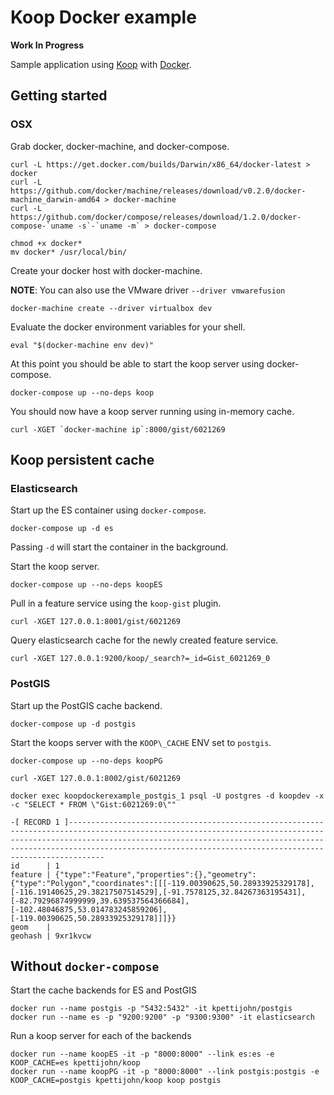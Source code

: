 # Koop Docker example

**Work In Progress**

Sample application using [Koop](https://github.com/esri/koop) with [Docker](https://www.docker.com/).

## Getting started

### OSX

Grab docker, docker-machine, and docker-compose.
```
curl -L https://get.docker.com/builds/Darwin/x86_64/docker-latest > docker
curl -L https://github.com/docker/machine/releases/download/v0.2.0/docker-machine_darwin-amd64 > docker-machine
curl -L https://github.com/docker/compose/releases/download/1.2.0/docker-compose-`uname -s`-`uname -m` > docker-compose

chmod +x docker*
mv docker* /usr/local/bin/
```

Create your docker host with docker-machine.

**NOTE**: You can also use the VMware driver `--driver vmwarefusion`

```
docker-machine create --driver virtualbox dev
```
Evaluate the docker environment variables for your shell.

```
eval "$(docker-machine env dev)"
```
At this point you should be able to start the koop server using docker-compose.
```
docker-compose up --no-deps koop
```

You should now have a koop server running using in-memory cache.

```
curl -XGET `docker-machine ip`:8000/gist/6021269
```

## Koop persistent cache

### Elasticsearch

Start up the ES container using `docker-compose`.

```
docker-compose up -d es
```

Passing `-d` will start the container in the background.

Start the koop server.

```
docker-compose up --no-deps koopES
```

Pull in a feature service using the `koop-gist` plugin.

```
curl -XGET 127.0.0.1:8001/gist/6021269
```

Query elasticsearch cache for the newly created feature service.

```
curl -XGET 127.0.0.1:9200/koop/_search?=_id=Gist_6021269_0
```

### PostGIS

Start up the PostGIS cache backend.

```
docker-compose up -d postgis
```

Start the koops server with the `KOOP\_CACHE` ENV set to `postgis`.

```
docker-compose up --no-deps koopPG
```

```
curl -XGET 127.0.0.1:8002/gist/6021269
```

```
docker exec koopdockerexample_postgis_1 psql -U postgres -d koopdev -x -c "SELECT * FROM \"Gist:6021269:0\""

-[ RECORD 1 ]------------------------------------------------------------------------------------------------------------------------------------------------------------------------------------------------------------------------------------------------------------------------------------------------
id      | 1
feature | {"type":"Feature","properties":{},"geometry":{"type":"Polygon","coordinates":[[[-119.00390625,50.28933925329178],[-116.19140625,29.38217507514529],[-91.7578125,32.84267363195431],[-82.79296874999999,39.639537564366684],[-102.48046875,53.014783245859206],[-119.00390625,50.28933925329178]]]}}
geom    |
geohash | 9xr1kvcw
```

## Without `docker-compose`

Start the cache backends for ES and PostGIS
```
docker run --name postgis -p "5432:5432" -it kpettijohn/postgis
docker run --name es -p "9200:9200" -p "9300:9300" -it elasticsearch
```

Run a koop server for each of the backends
```
docker run --name koopES -it -p "8000:8000" --link es:es -e KOOP_CACHE=es kpettijohn/koop
docker run --name koopPG -it -p "8000:8000" --link postgis:postgis -e KOOP_CACHE=postgis kpettijohn/koop koop postgis
```
